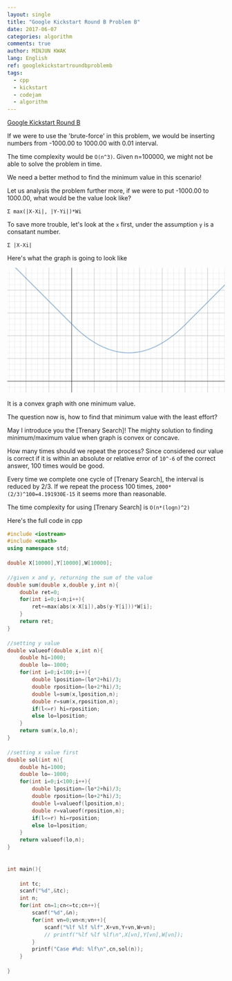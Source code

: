 ```yaml
---
layout: single
title: "Google Kickstart Round B Problem B"
date: 2017-06-07
categories: algorithm
comments: true
author: MINJUN KWAK
lang: English
ref: googlekickstartroundbproblemb
tags:
  - cpp
  - kickstart
  - codejam
  - algorithm
---
```


[Google Kickstart Round B]({{https://code.google.com/codejam/contest/11304486/dashboard#s=p1}})

If we were to use the 'brute-force' in this problem, we would be inserting numbers from -1000.00 to 1000.00 with 0.01 interval. 

The time complexity would be ```O(n^3)```. Given n=100000, we might not be able to solve the problem in time.

We need a better method to find the minimum value in this scenario!

Let us analysis the problem further more, if we were to put -1000.00 to 1000.00, what would be the value look like?

```
Σ max(|X-Xi|, |Y-Yi|)*Wi

```
To save more trouble, let's look at the ```x``` first, under the assumption ```y``` is a consatant number.
```
Σ |X-Xi|
```
Here's what the graph is going to look like

<img src="/assets/images/absolutegraph.png">

It is a convex graph with one minimum value.

The question now is, how to find that minimum value with the least effort?

May I introduce you the [Trenary Search]! The mighty solution to finding minimum/maximum value when graph is convex or concave.

How many times should we repeat the process? Since considered our value is correct if it is within an absolute or relative error of ```10^-6``` of the correct answer, 100 times would be good.

Every time we complete one cycle of [Trenary Search], the interval is reduced by 2/3. If we repeat the process 100 times, ```2000*(2/3)^100=4.191930E-15``` it seems more than reasonable.

The time complexity for using [Trenary Search] is ```O(n*(logn)^2)```

Here's the full code in cpp

```cpp
#include <iostream>
#include <cmath>
using namespace std;

double X[10000],Y[10000],W[10000];

//given x and y, returning the sum of the value
double sum(double x,double y,int n){
    double ret=0;
    for(int i=0;i<n;i++){
        ret+=max(abs(x-X[i]),abs(y-Y[i]))*W[i];
    }
    return ret;
}

//setting y value
double valueof(double x,int n){
    double hi=1000;
    double lo=-1000;
    for(int i=0;i<100;i++){
        double lposition=(lo*2+hi)/3;
        double rposition=(lo+2*hi)/3;
        double l=sum(x,lposition,n);
        double r=sum(x,rposition,n);
        if(l<=r) hi=rposition;
        else lo=lposition;
    }
    return sum(x,lo,n);
}

//setting x value first
double sol(int n){
    double hi=1000;
    double lo=-1000;
    for(int i=0;i<100;i++){
        double lposition=(lo*2+hi)/3;
        double rposition=(lo+2*hi)/3;
        double l=valueof(lposition,n);
        double r=valueof(rposition,n);
        if(l<=r) hi=rposition;
        else lo=lposition;
    }
    return valueof(lo,n);
}


int main(){
    
    int tc;
    scanf("%d",&tc);
    int n;
    for(int cn=1;cn<=tc;cn++){
        scanf("%d",&n);
        for(int vn=0;vn<n;vn++){
            scanf("%lf %lf %lf",X+vn,Y+vn,W+vn);
            // printf("%lf %lf %lf\n",X[vn],Y[vn],W[vn]);
        }
        printf("Case #%d: %lf\n",cn,sol(n));
    }
    
}
```